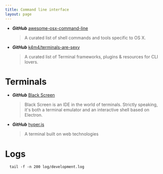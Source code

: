 ```yaml
---
title: Command line interface
layout: page
---
```


* ***GitHub*** [awesome-osx-command-line](https://github.com/herrbischoff/awesome-osx-command-line)
  > A curated list of shell commands and tools specific to OS X.

* ***GitHub*** [k4m4/terminals-are-sexy](https://github.com/k4m4/terminals-are-sexy)
  > A curated list of Terminal frameworks, plugins & resources for CLI lovers.

# Terminals

* ***GitHub*** [Black Screen](https://github.com/vshatskyi/black-screen)
  > Black Screen is an IDE in the world of terminals. Strictly speaking, it's both a terminal emulator and an interactive shell based on Electron. 

* ***GitHub*** [hyper.js](https://github.com/zeit/hyper)
  > A terminal built on web technologies

# Logs

```
  tail -f -n 200 log/development.log
```
